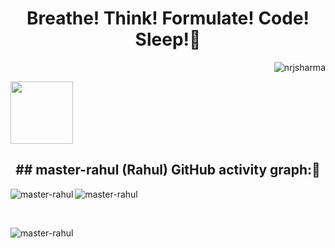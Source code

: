 
<h1 align="center">Breathe! Think! Formulate! Code! Sleep!👋</h1>
<p align="right"> <img src="https://komarev.com/ghpvc/?username=master-rahul&label=Profile%20views&color=0e75b6&style=flat" alt="nrjsharma" /> </p>

<div align="top-left">  
  <img src="https://media.giphy.com/media/M9gbBd9nbDrOTu1Mqx/giphy.gif" width="100"/>
</div>

<h2 align="center">## master-rahul (Rahul) GitHub activity graph:👋</h2>
<p><img align="left" src="https://github-readme-stats.vercel.app/api/top-langs?username=master-rahul&show_icons=true&locale=en&layout=compact&theme=tokyonight" alt="master-rahul" /></p>
</div>

<p>&nbsp;<img align="left" src="https://github-readme-stats.vercel.app/api?username=master-rahul&show_icons=true&locale=en&theme=tokyonight" alt="master-rahul" /></p><br>

<p><img align="center" src="https://github-readme-streak-stats.herokuapp.com/?user=master-rahul&&theme=tokyonight" alt="master-rahul" /></p>


<!--
**master-rahul/master-rahul** is a ✨ _special_ ✨ repository because its `README.md` (this file) appears on your GitHub profile.

Here are some ideas to get you started:

- 🔭 I’m currently working on ...
- 🌱 I’m currently learning ...
- 👯 I’m looking to collaborate on ...
- 🤔 I’m looking for help with ...
- 💬 Ask me about ...
- 📫 How to reach me: ...
- 😄 Pronouns: ...
- ⚡ Fun fact: ...
-->
